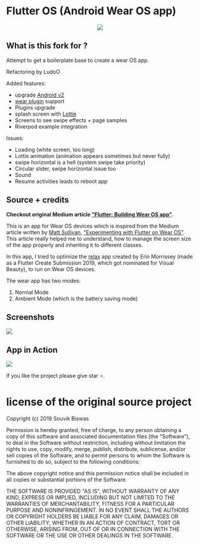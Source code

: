 # Flutter OS (Android Wear OS app)

<p align="center">
  <img src="https://github.com/sbis04/flutter_os_wear/blob/master/screenshots/wear_cover.png">
</p>


## What is this fork for ? 

Attempt to get a boilerplate base to create a wear OS app.

Refactoring by LudoO

Added features:
- upgrade [Android v2](https://github.com/flutter/flutter/wiki/Upgrading-pre-1.12-Android-projects)
- [wear plugin](https://pub.dev/packages/wear) support
- Plugins upgrade
- splash screen with [Lottie](https://pub.dev/packages/lottie)
- Screens to see swipe effects + page samples
- Riverpod example integration

Issues:
- Loading (white screen, too long)
- Lottie animation (animation appears sometimes but never fully)
- swipe horizontal is a hell (system swipe take priority)
- Circular slider, swipe horizontal issue too 
- Sound 
- Resume activities leads to reboot app

## Source + credits

**Checkout original Medium article ["Flutter: Building Wear OS app"](https://medium.com/flutter-community/flutter-building-wearos-app-fedf0f06d1b4).**

This is an app for Wear OS devices which is inspired from the Medium article written 
by [Matt Sullivan](https://medium.com/@mjohnsullivan), 
["Experimenting with Flutter on Wear OS"](https://medium.com/@mjohnsullivan/experimenting-with-flutter-on-wear-os-f789d843f2ef). 
This article really helped me to understand, how to manage the screen size of the app properly and inheriting it to different classes.

In this app, I tried to optimize the [relax](https://github.com/erinmorrissey/relax) app created by Erin Morrissey 
(made as a Flutter Create Submission 2019, which got nominated for Visual Beauty), to run on Wear OS devices.

The wear app has two modes:
1) Normal Mode
2) Ambient Mode (which is the battery saving mode)

## Screenshots

<p align="left">
  <img src="https://github.com/sbis04/flutter_os_wear/blob/master/screenshots/flt_1.png">
</p>

## App in Action

<p align="left">
  <img src="https://github.com/sbis04/flutter_os_wear/blob/master/screenshots/final_watch.gif">
</p>


If you like the project please give star ⭐️.

# license of the original source project

Copyright (c) 2019 Souvik Biswas

Permission is hereby granted, free of charge, to any person obtaining a copy
of this software and associated documentation files (the "Software"), to deal
in the Software without restriction, including without limitation the rights
to use, copy, modify, merge, publish, distribute, sublicense, and/or sell
copies of the Software, and to permit persons to whom the Software is
furnished to do so, subject to the following conditions:

The above copyright notice and this permission notice shall be included in all
copies or substantial portions of the Software.

THE SOFTWARE IS PROVIDED "AS IS", WITHOUT WARRANTY OF ANY KIND, EXPRESS OR
IMPLIED, INCLUDING BUT NOT LIMITED TO THE WARRANTIES OF MERCHANTABILITY,
FITNESS FOR A PARTICULAR PURPOSE AND NONINFRINGEMENT. IN NO EVENT SHALL THE
AUTHORS OR COPYRIGHT HOLDERS BE LIABLE FOR ANY CLAIM, DAMAGES OR OTHER
LIABILITY, WHETHER IN AN ACTION OF CONTRACT, TORT OR OTHERWISE, ARISING FROM,
OUT OF OR IN CONNECTION WITH THE SOFTWARE OR THE USE OR OTHER DEALINGS IN THE
SOFTWARE.